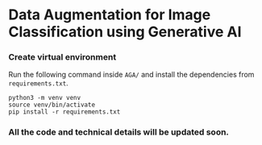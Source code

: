 # Data Augmentation for Image Classification using Generative AI


### Create virtual environment

Run the following command inside `AGA/` and install the dependencies from `requirements.txt`.

    python3 -m venv venv
    source venv/bin/activate
    pip install -r requirements.txt



### All the code and technical details will be updated soon.
